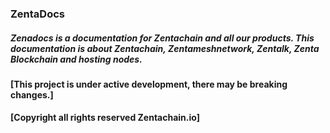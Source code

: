 ### ZentaDocs

##### *Zenadocs is a documentation for Zentachain and all our products. This documentation is about Zentachain, Zentameshnetwork, Zentalk, Zenta Blockchain and hosting nodes.*

#### [This project is under active development, there may be breaking changes.]
#### [Copyright all rights reserved Zentachain.io]
